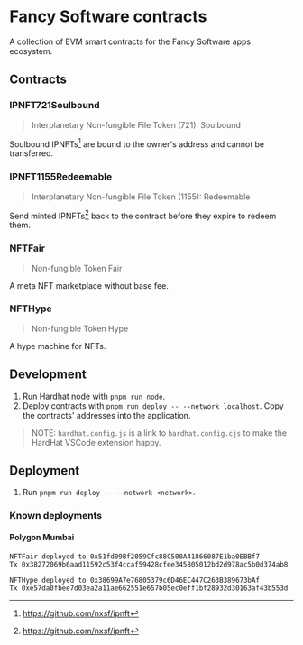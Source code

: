 # Fancy Software contracts

A collection of EVM smart contracts for the Fancy Software apps ecosystem.

## Contracts

### IPNFT721Soulbound

> Interplanetary Non-fungible File Token (721): Soulbound

Soulbound IPNFTs[^1] are bound to the owner's address and cannot be transferred.

### IPNFT1155Redeemable

> Interplanetary Non-fungible File Token (1155): Redeemable

Send minted IPNFTs[^1] back to the contract before they expire to redeem them.

### NFTFair

> Non-fungible Token Fair

A meta NFT marketplace without base fee.

### NFTHype

> Non-fungible Token Hype

A hype machine for NFTs.

## Development

1. Run Hardhat node with `pnpm run node`.
2. Deploy contracts with `pnpm run deploy -- --network localhost`.
   Copy the contracts' addresses into the application.

> NOTE: `hardhat.config.js` is a link to `hardhat.config.cjs` to make the HardHat VSCode extension happy.

## Deployment

1. Run `pnpm run deploy -- --network <network>`.

### Known deployments

#### Polygon Mumbai

```
NFTFair deployed to 0x51fd09Bf2059Cfc88C508A41866087E1ba0EBBf7
Tx 0x38272069b6aad11592c53f4ccaf59428cfee345805012bd2d978ac5b0d374ab8

NFTHype deployed to 0x38699A7e76805379c6D46EC447C263B389673bAf
Tx 0xe57da0fbee7d03ea2a11ae662551e657b05ec0eff1bf28932d30163af43b553d
```

[^1]: https://github.com/nxsf/ipnft
